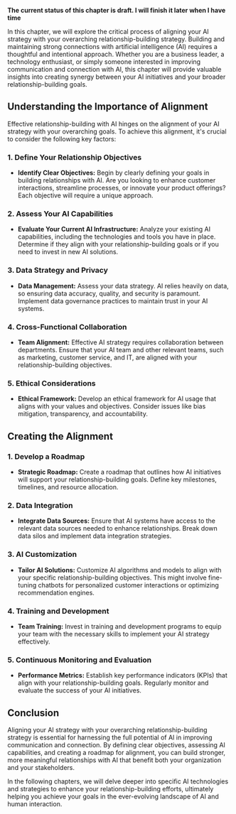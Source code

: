 **The current status of this chapter is draft. I will finish it later when I have time**

In this chapter, we will explore the critical process of aligning your AI strategy with your overarching relationship-building strategy. Building and maintaining strong connections with artificial intelligence (AI) requires a thoughtful and intentional approach. Whether you are a business leader, a technology enthusiast, or simply someone interested in improving communication and connection with AI, this chapter will provide valuable insights into creating synergy between your AI initiatives and your broader relationship-building goals.

Understanding the Importance of Alignment
-----------------------------------------

Effective relationship-building with AI hinges on the alignment of your AI strategy with your overarching goals. To achieve this alignment, it's crucial to consider the following key factors:

### 1. Define Your Relationship Objectives

* **Identify Clear Objectives:** Begin by clearly defining your goals in building relationships with AI. Are you looking to enhance customer interactions, streamline processes, or innovate your product offerings? Each objective will require a unique approach.

### 2. Assess Your AI Capabilities

* **Evaluate Your Current AI Infrastructure:** Analyze your existing AI capabilities, including the technologies and tools you have in place. Determine if they align with your relationship-building goals or if you need to invest in new AI solutions.

### 3. Data Strategy and Privacy

* **Data Management:** Assess your data strategy. AI relies heavily on data, so ensuring data accuracy, quality, and security is paramount. Implement data governance practices to maintain trust in your AI systems.

### 4. Cross-Functional Collaboration

* **Team Alignment:** Effective AI strategy requires collaboration between departments. Ensure that your AI team and other relevant teams, such as marketing, customer service, and IT, are aligned with your relationship-building objectives.

### 5. Ethical Considerations

* **Ethical Framework:** Develop an ethical framework for AI usage that aligns with your values and objectives. Consider issues like bias mitigation, transparency, and accountability.

Creating the Alignment
----------------------

### 1. Develop a Roadmap

* **Strategic Roadmap:** Create a roadmap that outlines how AI initiatives will support your relationship-building goals. Define key milestones, timelines, and resource allocation.

### 2. Data Integration

* **Integrate Data Sources:** Ensure that AI systems have access to the relevant data sources needed to enhance relationships. Break down data silos and implement data integration strategies.

### 3. AI Customization

* **Tailor AI Solutions:** Customize AI algorithms and models to align with your specific relationship-building objectives. This might involve fine-tuning chatbots for personalized customer interactions or optimizing recommendation engines.

### 4. Training and Development

* **Team Training:** Invest in training and development programs to equip your team with the necessary skills to implement your AI strategy effectively.

### 5. Continuous Monitoring and Evaluation

* **Performance Metrics:** Establish key performance indicators (KPIs) that align with your relationship-building goals. Regularly monitor and evaluate the success of your AI initiatives.

Conclusion
----------

Aligning your AI strategy with your overarching relationship-building strategy is essential for harnessing the full potential of AI in improving communication and connection. By defining clear objectives, assessing AI capabilities, and creating a roadmap for alignment, you can build stronger, more meaningful relationships with AI that benefit both your organization and your stakeholders.

In the following chapters, we will delve deeper into specific AI technologies and strategies to enhance your relationship-building efforts, ultimately helping you achieve your goals in the ever-evolving landscape of AI and human interaction.
